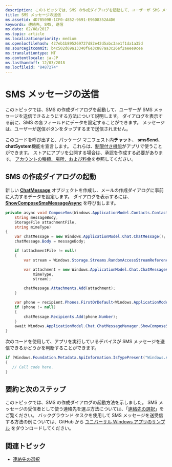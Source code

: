 ```yaml
---
description: このトピックでは、SMS の作成ダイアログを起動して、ユーザーが SMS メッセージを送信できるようにする方法について説明します。 ダイアログを表示する前に、SMS の各フィールドにデータを設定することができます。 メッセージは、ユーザーが送信ボタンをタップするまで送信されません。
title: SMS メッセージの送信
ms.assetid: 4D7B509B-1CF0-4852-9691-E96D8352A4D6
keywords: 連絡先, SMS, 送信
ms.date: 02/08/2017
ms.topic: article
ms.localizationpriority: medium
ms.openlocfilehash: 427eb1b895269727d82e42d5abc3ae1f1da1a35d
ms.sourcegitcommit: b4c502d69a13340f6e3c887aa3c26ef2aeee9cee
ms.translationtype: MT
ms.contentlocale: ja-JP
ms.lasthandoff: 12/03/2018
ms.locfileid: "8487274"
---
```

# <a name="send-an-sms-message"></a>SMS メッセージの送信

このトピックでは、SMS の作成ダイアログを起動して、ユーザーが SMS メッセージを送信できるようにする方法について説明します。 ダイアログを表示する前に、SMS の各フィールドにデータを設定することができます。 メッセージは、ユーザーが送信ボタンをタップするまで送信されません。

このコードを呼び出すと、パッケージ マニフェスト内**チャット**、 **smsSend**、 **chatSystem**機能を宣言します。 これらは、[制限付き機能](https://docs.microsoft.com/windows/uwp/packaging/app-capability-declarations#special-and-restricted-capabilities)がアプリで使うことができます。 ストアにアプリを公開する場合は、承認を作成する必要があります。 [アカウントの種類、場所、および料金](https://docs.microsoft.com/windows/uwp/publish/account-types-locations-and-fees)を参照してください。

## <a name="launch-the-compose-sms-dialog"></a>SMS の作成ダイアログの起動

新しい [**ChatMessage**](https://msdn.microsoft.com/library/windows/apps/windows.applicationmodel.chat.chatmessage) オブジェクトを作成し、メールの作成ダイアログに事前に入力するデータを設定します。 ダイアログを表示するには、[**ShowComposeSmsMessageAsync**](https://msdn.microsoft.com/library/windows/apps/windows.applicationmodel.chat.chatmessagemanager.showcomposesmsmessageasync) を呼び出します。

```cs
private async void ComposeSms(Windows.ApplicationModel.Contacts.Contact recipient,
    string messageBody,
    StorageFile attachmentFile,
    string mimeType)
{
    var chatMessage = new Windows.ApplicationModel.Chat.ChatMessage();
    chatMessage.Body = messageBody;

    if (attachmentFile != null)
    {
        var stream = Windows.Storage.Streams.RandomAccessStreamReference.CreateFromFile(attachmentFile);

        var attachment = new Windows.ApplicationModel.Chat.ChatMessageAttachment(
            mimeType,
            stream);

        chatMessage.Attachments.Add(attachment);
    }

    var phone = recipient.Phones.FirstOrDefault<Windows.ApplicationModel.Contacts.ContactPhone>();
    if (phone != null)
    {
        chatMessage.Recipients.Add(phone.Number);
    }
    await Windows.ApplicationModel.Chat.ChatMessageManager.ShowComposeSmsMessageAsync(chatMessage);
}
```

次のコードを使用して、アプリを実行しているデバイスが SMS メッセージを送信できるかどうかを判断することができます。

```csharp
if (Windows.Foundation.Metadata.ApiInformation.IsTypePresent("Windows.ApplicationModel.Chat"))
{
   // Call code here.
}
```

## <a name="summary-and-next-steps"></a>要約と次のステップ

このトピックでは、SMS の作成ダイアログの起動方法を示しました。 SMS メッセージの受信者として使う連絡先を選ぶ方法については、「[連絡先の選択](selecting-contacts.md)」をご覧ください。 バックグラウンド タスクを使用して SMS メッセージを送受信する方法の例については、GitHub から [ユニバーサル Windows アプリのサンプル](http://go.microsoft.com/fwlink/p/?linkid=619979) をダウンロードしてください。

## <a name="related-topics"></a>関連トピック

* [連絡先の選択](selecting-contacts.md)
